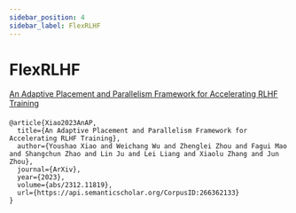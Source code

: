 ```yaml
---
sidebar_position: 4
sidebar_label: FlexRLHF
---
```


# FlexRLHF

<a href="https://arxiv.org/abs/2312.11819" target="_blank">An Adaptive Placement and Parallelism Framework for Accelerating RLHF Training</a>

#### 
```
@article{Xiao2023AnAP,
  title={An Adaptive Placement and Parallelism Framework for Accelerating RLHF Training},
  author={Youshao Xiao and Weichang Wu and Zhenglei Zhou and Fagui Mao and Shangchun Zhao and Lin Ju and Lei Liang and Xiaolu Zhang and Jun Zhou},
  journal={ArXiv},
  year={2023},
  volume={abs/2312.11819},
  url={https://api.semanticscholar.org/CorpusID:266362133}
}
```